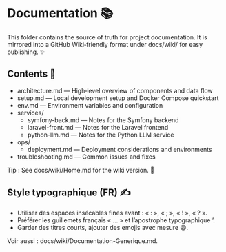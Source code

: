 # Documentation 📚

This folder contains the source of truth for project documentation. It is mirrored into a GitHub Wiki‑friendly format under docs/wiki/ for easy publishing. ✨

## Contents 🧭
- architecture.md — High‑level overview of components and data flow
- setup.md — Local development setup and Docker Compose quickstart
- env.md — Environment variables and configuration
- services/
  - symfony-back.md — Notes for the Symfony backend
  - laravel-front.md — Notes for the Laravel frontend
  - python-llm.md — Notes for the Python LLM service
- ops/
  - deployment.md — Deployment considerations and environments
- troubleshooting.md — Common issues and fixes

Tip : See docs/wiki/Home.md for the wiki version. 🔗


## Style typographique (FR) ✍️
- Utiliser des espaces insécables fines avant : « : », « ; », « ! », « ? ».
- Préférer les guillemets français « … » et l’apostrophe typographique ’.
- Garder des titres courts, ajouter des emojis avec mesure 😄.

Voir aussi : docs/wiki/Documentation-Generique.md.
